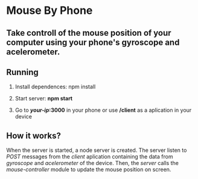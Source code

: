 <h1>Mouse By Phone<h2>
Take controll of the mouse position of your computer using your phone's gyroscope and acelerometer.

<h2>Running</h2>

1. Install dependences: npm install

2. Start server: **npm start**

3. Go to ***your-ip*:3000** in your phone or use **/client** as a aplication in your device

<h2>How it works?</h2>

When the server is started, a node server is created. The server listen to *POST* messages from the *client* aplication containing the data from *gyroscope* and *acelerometer* of the device. Then, the *server* calls the *mouse-controller* module to update the mouse position on screen.